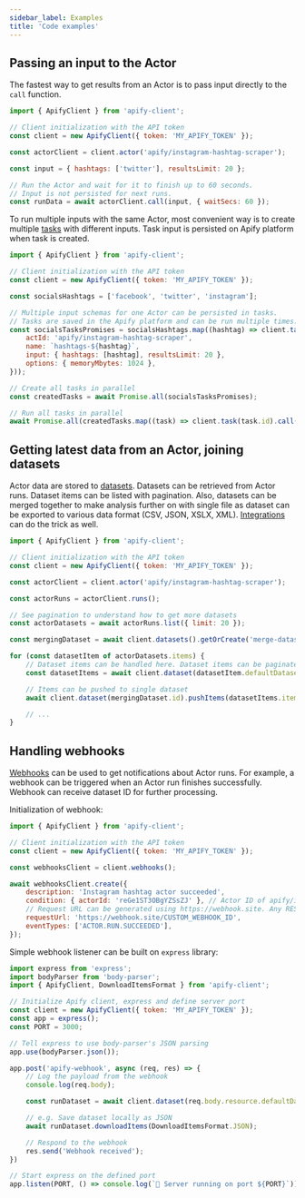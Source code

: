 ```yaml
---
sidebar_label: Examples
title: 'Code examples'
---
```


## Passing an input to the Actor

The fastest way to get results from an Actor is to pass input directly to the `call` function.

```javascript
import { ApifyClient } from 'apify-client';

// Client initialization with the API token
const client = new ApifyClient({ token: 'MY_APIFY_TOKEN' });

const actorClient = client.actor('apify/instagram-hashtag-scraper');

const input = { hashtags: ['twitter'], resultsLimit: 20 };

// Run the Actor and wait for it to finish up to 60 seconds.
// Input is not persisted for next runs.
const runData = await actorClient.call(input, { waitSecs: 60 });
```

To run multiple inputs with the same Actor, most convenient way is to create multiple [tasks](https://docs.apify.com/platform/actors/running/tasks) with different inputs. Task input is persisted on Apify platform when task is created.

```javascript
import { ApifyClient } from 'apify-client';

// Client initialization with the API token
const client = new ApifyClient({ token: 'MY_APIFY_TOKEN' });

const socialsHashtags = ['facebook', 'twitter', 'instagram'];

// Multiple input schemas for one Actor can be persisted in tasks.
// Tasks are saved in the Apify platform and can be run multiple times.
const socialsTasksPromises = socialsHashtags.map((hashtag) => client.tasks().create({
    actId: 'apify/instagram-hashtag-scraper',
    name: `hashtags-${hashtag}`,
    input: { hashtags: [hashtag], resultsLimit: 20 },
    options: { memoryMbytes: 1024 },
}));

// Create all tasks in parallel
const createdTasks = await Promise.all(socialsTasksPromises);

// Run all tasks in parallel
await Promise.all(createdTasks.map((task) => client.task(task.id).call()));
```

## Getting latest data from an Actor, joining datasets

Actor data are stored to [datasets](https://docs.apify.com/platform/storage/dataset). Datasets can be retrieved from Actor runs. Dataset items can be listed with pagination. Also, datasets can be merged together to make analysis further on with single file as dataset can be exported to various data format (CSV, JSON, XSLX, XML). [Integrations](https://docs.apify.com/platform/integrations) can do the trick as well.

```javascript
import { ApifyClient } from 'apify-client';

// Client initialization with the API token
const client = new ApifyClient({ token: 'MY_APIFY_TOKEN' });

const actorClient = client.actor('apify/instagram-hashtag-scraper');

const actorRuns = actorClient.runs();

// See pagination to understand how to get more datasets
const actorDatasets = await actorRuns.list({ limit: 20 });

const mergingDataset = await client.datasets().getOrCreate('merge-dataset');

for (const datasetItem of actorDatasets.items) {
    // Dataset items can be handled here. Dataset items can be paginated
    const datasetItems = await client.dataset(datasetItem.defaultDatasetId).listItems({ limit: 1000 });

    // Items can be pushed to single dataset
    await client.dataset(mergingDataset.id).pushItems(datasetItems.items);

    // ...
}
```

## Handling webhooks

[Webhooks](https://docs.apify.com/platform/integrations/webhooks) can be used to get notifications about Actor runs. For example, a webhook can be triggered when an Actor run finishes successfully. Webhook can receive dataset ID for further processing.

Initialization of webhook:

```javascript
import { ApifyClient } from 'apify-client';

// Client initialization with the API token
const client = new ApifyClient({ token: 'MY_APIFY_TOKEN' });

const webhooksClient = client.webhooks();

await webhooksClient.create({
    description: 'Instagram hashtag actor succeeded',
    condition: { actorId: 'reGe1ST3OBgYZSsZJ' }, // Actor ID of apify/instagram-hashtag-scraper
    // Request URL can be generated using https://webhook.site. Any REST server can be used
    requestUrl: 'https://webhook.site/CUSTOM_WEBHOOK_ID',
    eventTypes: ['ACTOR.RUN.SUCCEEDED'],
});
```

Simple webhook listener can be built on `express` library:

```javascript
import express from 'express';
import bodyParser from 'body-parser';
import { ApifyClient, DownloadItemsFormat } from 'apify-client';

// Initialize Apify client, express and define server port
const client = new ApifyClient({ token: 'MY_APIFY_TOKEN' });
const app = express();
const PORT = 3000;

// Tell express to use body-parser's JSON parsing
app.use(bodyParser.json());

app.post('apify-webhook', async (req, res) => {
    // Log the payload from the webhook
    console.log(req.body);

    const runDataset = await client.dataset(req.body.resource.defaultDatasetId);

    // e.g. Save dataset locally as JSON
    await runDataset.downloadItems(DownloadItemsFormat.JSON);

    // Respond to the webhook
    res.send('Webhook received');
})

// Start express on the defined port
app.listen(PORT, () => console.log(`🚀 Server running on port ${PORT}`));
```
